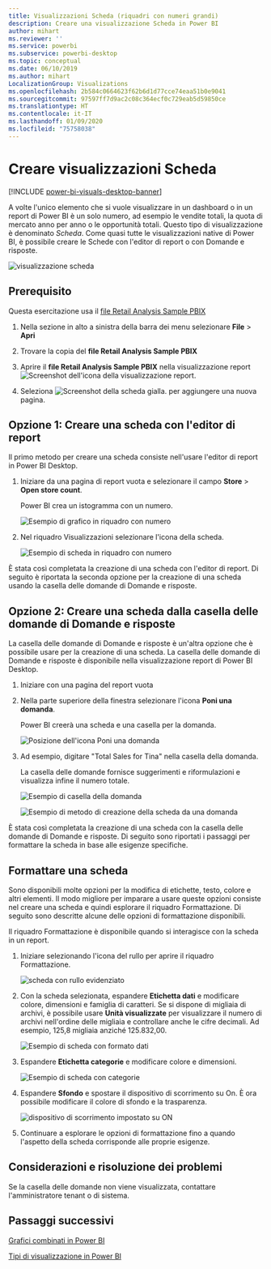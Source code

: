 ```yaml
---
title: Visualizzazioni Scheda (riquadri con numeri grandi)
description: Creare una visualizzazione Scheda in Power BI
author: mihart
ms.reviewer: ''
ms.service: powerbi
ms.subservice: powerbi-desktop
ms.topic: conceptual
ms.date: 06/10/2019
ms.author: mihart
LocalizationGroup: Visualizations
ms.openlocfilehash: 2b584c0664623f62b6d1d77cce74eaa51b0e9041
ms.sourcegitcommit: 97597ff7d9ac2c08c364ecf0c729eab5d59850ce
ms.translationtype: HT
ms.contentlocale: it-IT
ms.lasthandoff: 01/09/2020
ms.locfileid: "75758038"
---
```

# <a name="create-card-visualizations"></a>Creare visualizzazioni Scheda

[!INCLUDE [power-bi-visuals-desktop-banner](../includes/power-bi-visuals-desktop-banner.md)]

A volte l'unico elemento che si vuole visualizzare in un dashboard o in un report di Power BI è un solo numero, ad esempio le vendite totali, la quota di mercato anno per anno o le opportunità totali. Questo tipo di visualizzazione è denominato *Scheda*. Come quasi tutte le visualizzazioni native di Power BI, è possibile creare le Schede con l'editor di report o con Domande e risposte.

![visualizzazione scheda](media/power-bi-visualization-card/pbi-opptuntiescard.png)

## <a name="prerequisite"></a>Prerequisito

Questa esercitazione usa il [file Retail Analysis Sample PBIX](https://download.microsoft.com/download/9/6/D/96DDC2FF-2568-491D-AAFA-AFDD6F763AE3/Retail%20Analysis%20Sample%20PBIX.pbix)

1. Nella sezione in alto a sinistra della barra dei menu selezionare **File** \> **Apri**
   
2. Trovare la copia del **file Retail Analysis Sample PBIX**

1. Aprire il **file Retail Analysis Sample PBIX** nella visualizzazione report ![Screenshot dell'icona della visualizzazione report](media/power-bi-visualization-kpi/power-bi-report-view.png).

1. Seleziona ![Screenshot della scheda gialla.](media/power-bi-visualization-kpi/power-bi-yellow-tab.png) per aggiungere una nuova pagina.

## <a name="option-1-create-a-card-using-the-report-editor"></a>Opzione 1: Creare una scheda con l'editor di report

Il primo metodo per creare una scheda consiste nell'usare l'editor di report in Power BI Desktop.

1. Iniziare da una pagina di report vuota e selezionare il campo **Store** \> **Open store count**.

    Power BI crea un istogramma con un numero.

   ![Esempio di grafico in riquadro con numero](media/power-bi-visualization-card/pbi-overview-chart.png)

2. Nel riquadro Visualizzazioni selezionare l'icona della scheda.

   ![Esempio di scheda in riquadro con numero](media/power-bi-visualization-card/power-bi-card-visualization.png)

È stata così completata la creazione di una scheda con l'editor di report. Di seguito è riportata la seconda opzione per la creazione di una scheda usando la casella delle domande di Domande e risposte.

## <a name="option-2-create-a-card-from-the-qa-question-box"></a>Opzione 2: Creare una scheda dalla casella delle domande di Domande e risposte
La casella delle domande di Domande e risposte è un'altra opzione che è possibile usare per la creazione di una scheda. La casella delle domande di Domande e risposte è disponibile nella visualizzazione report di Power BI Desktop.

1. Iniziare con una pagina del report vuota

1. Nella parte superiore della finestra selezionare l'icona **Poni una domanda**. 

    Power BI creerà una scheda e una casella per la domanda. 

   ![Posizione dell'icona Poni una domanda](media/power-bi-visualization-card/power-bi-q-and-a-overview.png)

2. Ad esempio, digitare "Total Sales for Tina" nella casella della domanda.

    La casella delle domande fornisce suggerimenti e riformulazioni e visualizza infine il numero totale.  

   ![Esempio di casella della domanda](media/power-bi-visualization-card/power-bi-q-and-a-box.png)

   ![Esempio di metodo di creazione della scheda da una domanda](media/power-bi-visualization-card/power-bi-q-and-a-card.png)

È stata così completata la creazione di una scheda con la casella delle domande di Domande e risposte. Di seguito sono riportati i passaggi per formattare la scheda in base alle esigenze specifiche.

## <a name="format-a-card"></a>Formattare una scheda
Sono disponibili molte opzioni per la modifica di etichette, testo, colore e altri elementi. Il modo migliore per imparare a usare queste opzioni consiste nel creare una scheda e quindi esplorare il riquadro Formattazione. Di seguito sono descritte alcune delle opzioni di formattazione disponibili. 

Il riquadro Formattazione è disponibile quando si interagisce con la scheda in un report. 

1. Iniziare selezionando l'icona del rullo per aprire il riquadro Formattazione. 

    ![scheda con rullo evidenziato](media/power-bi-visualization-card/power-bi-format-card-2.png)

2. Con la scheda selezionata, espandere **Etichetta dati** e modificare colore, dimensioni e famiglia di caratteri. Se si dispone di migliaia di archivi, è possibile usare **Unità visualizzate** per visualizzare il numero di archivi nell'ordine delle migliaia e controllare anche le cifre decimali. Ad esempio, 125,8 migliaia anziché 125.832,00.

    ![Esempio di scheda con formato dati](media/power-bi-visualization-card/power-bi-card-format-2.png)

3.  Espandere **Etichetta categorie** e modificare colore e dimensioni.

    ![Esempio di scheda con categorie](media/power-bi-visualization-card/power-bi-card-format-category.png)

4. Espandere **Sfondo** e spostare il dispositivo di scorrimento su On.  È ora possibile modificare il colore di sfondo e la trasparenza.

    ![dispositivo di scorrimento impostato su ON](media/power-bi-visualization-card/power-bi-format-color-2.png)

5. Continuare a esplorare le opzioni di formattazione fino a quando l'aspetto della scheda corrisponde alle proprie esigenze. 

## <a name="considerations-and-troubleshooting"></a>Considerazioni e risoluzione dei problemi
Se la casella delle domande non viene visualizzata, contattare l'amministratore tenant o di sistema.    

## <a name="next-steps"></a>Passaggi successivi
[Grafici combinati in Power BI](power-bi-visualization-combo-chart.md)

[Tipi di visualizzazione in Power BI](power-bi-visualization-types-for-reports-and-q-and-a.md)
